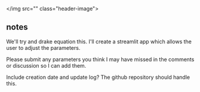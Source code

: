 </img src="" class="header-image">

## notes

We'll try and drake equation this. I'll create a streamlit app which allows the user to adjust the parameters.

Please submit any parameters you think I may have missed in the comments or discussion so I can add them.

Include creation date and update log? The github repository should handle this.